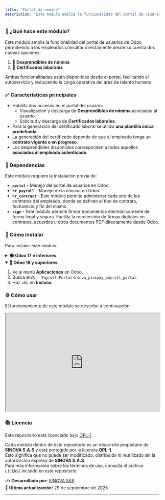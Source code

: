 ```yaml
---
title: "Portal de nómina"
description: "Este módulo amplía la funcionalidad del portal de usuarios de Odoo, permitiendo a los empleados consultar directamente desde su cuenta dos nuevas opciones."
---
```


### 📌 ¿Qué hace este módulo?
Este módulo amplía la funcionalidad del portal de usuarios de Odoo, permitiendo a los empleados consultar directamente desde su cuenta dos nuevas opciones:

1. 📄 **Desprendibles de nómina**  
2. 🧾 **Certificados laborales**

Ambas funcionalidades están disponibles desde el portal, facilitando el autoservicio y reduciendo la carga operativa del área de talento humano.

### ✅ Características principales
- Habilita dos accesos en el portal del usuario:  
  - Visualización y descarga de **Desprendibles de nómina** asociados al usuario.
  - Solicitud y descarga de **Certificados laborales**.
- Para la generación del certificado laboral se utiliza **una plantilla única predefinida**.
- La generación del certificado depende de que el empleado tenga un **contrato vigente o en progreso**.
- Los desprendibles disponibles corresponden a todos aquellos **asociados al empleado autenticado**.

### 🔗 Dependencias
Este módulo requiere la instalación previa de:
- **`portal`** - Manejo del portal de usuarios en Odoo.
- **`hr_payroll`** - Manejo de la nómina en Odoo.
- **`hr_contract`** - Este módulo permite administrar cada uno de los contratos del empleado, donde se definen el tipo de contrato, fechainicio y fin del mismo.
- **`sign`** - Esté módulo permite firmar documentos electrónicamente de forma legal y segura. Facilita la recolección de firmas digitales en contratos, acuerdos u otros documentos PDF directamente desde Odoo.

### 💪 Cómo instalar
Para instalar este módulo:
<details>
  <summary><strong>🟢 Odoo 17 e inferiores</strong></summary>

1. Ve al menú **Aplicaciones** en Odoo.
2. Busca `Nomina Portal` o `nbt_payroll_portal`.
3. Haz clic en **Instalar**.
</details>

<details open>
  <summary><strong>🔵 Odoo 18 y superiores</strong></summary>

1. Ve al menú **Aplicaciones** en Odoo.
2. Busca `SNVA - Payroll Portal` o `snva_pluspay_payroll_portal`.
3. Haz clic en **Instalar**.  
</details>

### ⚙️ Cómo usar
El funcionamiento de este módulo se describe a continuación:

<iframe src="https://drive.google.com/file/d/1x1YaSuit1lBjKIDJ3rCQzJ1XyGYOVCMf/preview" width="100%" height="320" allow="autoplay">
</iframe>

### 📚 Licencia

Este repositorio está licenciado bajo [OPL-1](LICENSE).

Cada módulo dentro de este repositorio es un desarrollo propietario de **SINOVA S.A.S** y está protegido por la licencia **OPL-1**.  
Esto significa que no puede ser modificado, distribuido ni reutilizado sin la autorización expresa de **SINOVA S.A.S**.  
Para más información sobre los términos de uso, consulta el archivo `LICENSE` incluido en este repositorio.

✍️ **Desarrollado por:** [SINOVA SAS](https://www.sinova.co/)  
📅 **Última actualización:** 29 de septiembre de 2025

---